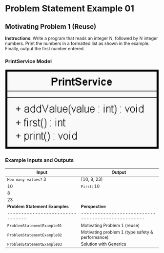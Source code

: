 # Problem Statement Example 01

## Motivating Problem 1 (Reuse)

**Instructions**: Write a program that reads an integer N, followed by N integer numbers. Print the numbers in a
formatted list as shown in the example. Finally, output the first number entered.

### PrintService Model

![Print Service Model](https://github.com/souzafcharles/Complete-Java-Object-Oriented-Programming-and-Projects/blob/master/Section_O15_Generics_Set_and_Map/ProblemStatementExample01/print-service-model.png)

### Example Inputs and Outputs

| **Input**            | **Output**  |
|----------------------|-------------|
| `How many values?` 3 | [10, 8, 23] |
| 10                   | `First`: 10 |
| 8                    |             |
| 23                   |             |
| **Problem Statement Examples** | **Perspective**                                  | **Solution**                                                                                                                                                                         |
|--------------------------------|--------------------------------------------------|--------------------------------------------------------------------------------------------------------------------------------------------------------------------------------------|
| `ProblemStatementExample01`    | Motivating Problem 1 (reuse)                     | <center>[1](https://github.com/souzafcharles/Complete-Java-Object-Oriented-Programming-and-Projects/blob/master/Section_O15_Generics_Set_and_Map/ProblemStatementExample01)</center> |
| `ProblemStatementExample02`    | Motivating problem 1 (type safety & performance) | <center>[2](https://github.com/souzafcharles/Complete-Java-Object-Oriented-Programming-and-Projects/blob/master/Section_O15_Generics_Set_and_Map/ProblemStatementExample02)</center> |
| `ProblemStatementExample03`    | Solution with Generics                           | <center>[3](https://github.com/souzafcharles/Complete-Java-Object-Oriented-Programming-and-Projects/blob/master/Section_O15_Generics_Set_and_Map/ProblemStatementExample03)</center> |